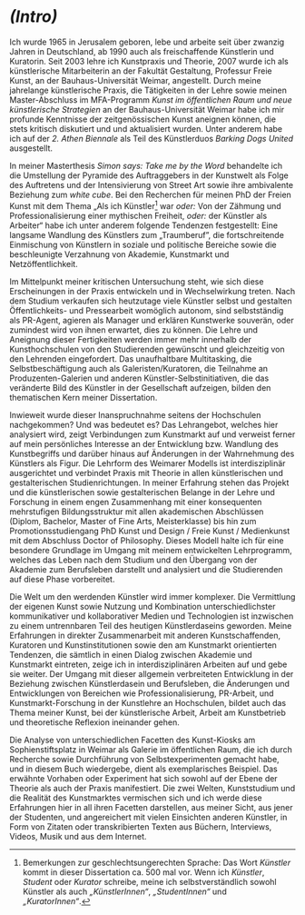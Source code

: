 # *(Intro)*



Ich wurde 1965 in Jerusalem geboren, lebe und arbeite seit über zwanzig Jahren in Deutschland, ab 1990 auch als freischaffende Künstlerin und Kuratorin. 
Seit 2003 lehre ich Kunstpraxis und Theorie, 2007 wurde ich als künstlerische Mitarbeiterin an der Fakultät Gestaltung, Professur Freie Kunst, 
an der Bauhaus-Universität Weimar, angestellt. Durch meine jahrelange künstlerische Praxis, die Tätigkeiten in der Lehre sowie meinen Master-Abschluss 
im MFA-Programm *Kunst im öffentlichen Raum und neue künstlerische Strategien* an der Bauhaus-Universität Weimar habe ich mir profunde Kenntnisse der 
zeitgenössischen Kunst aneignen können, die stets kritisch diskutiert und und aktualisiert wurden. Unter anderem habe ich auf der *2. Athen Biennale* als 
Teil des Künstlerduos *Barking Dogs United* ausgestellt. 

In meiner Masterthesis *Simon says: Take me by the Word* behandelte ich die Umstellung der Pyramide des Auftraggebers in der Kunstwelt als Folge des 
Auftretens und der Intensivierung von Street Art sowie ihre ambivalente Beziehung zum *white cube*. Bei den Recherchen für meinen PhD der Freien Kunst mit dem Thema 
„Als ich Künstler[^fn-geschlechtsprache] war *oder:* Von der Zähmung und Professionalisierung einer mythischen Freiheit, *oder:* der Künstler als Arbeiter“ habe ich unter anderem folgende Tendenzen 
festgestellt: Eine langsame Wandlung des Künstlers zum „Traumberuf”, die fortschreitende Einmischung von Künstlern in soziale und politische Bereiche sowie die 
beschleunigte Verzahnung von Akademie, Kunstmarkt und Netzöffentlichkeit. 

Im Mittelpunkt meiner kritischen Untersuchung steht, wie sich diese Erscheinungen in der Praxis entwickeln und in Wechselwirkung treten. Nach dem Studium verkaufen 
sich heutzutage viele Künstler selbst und gestalten Öffentlichkeits- und Pressearbeit womöglich autonom, sind selbstständig als PR-Agent, agieren als Manager 
und erklären Kunstwerke souverän, oder zumindest wird von ihnen erwartet, dies zu können. Die Lehre und Aneignung dieser Fertigkeiten werden immer mehr innerhalb 
der Kunsthochschulen von den Studierenden gewünscht und gleichzeitig von den Lehrenden eingefordert. Das unaufhaltbare Multitasking, die Selbstbeschäftigung auch 
als Galeristen/Kuratoren, die Teilnahme an Produzenten-Galerien und anderen Künstler-Selbstinitiativen, die das veränderte Bild des Künstler in der Gesellschaft 
aufzeigen, bilden den thematischen Kern meiner Dissertation. 

Inwieweit wurde dieser Inanspruchnahme seitens der Hochschulen nachgekommen? Und was bedeutet es? Das Lehrangebot, welches hier analysiert wird, 
zeigt Verbindungen zum Kunstmarkt auf und verweist ferner auf mein persönliches Interesse an der Entwicklung bzw. Wandlung des Kunstbegriffs und darüber hinaus 
auf Änderungen in der Wahrnehmung des Künstlers als Figur. Die Lehrform des Weimarer Modells ist interdisziplinär ausgerichtet 
und verbindet Praxis mit Theorie in allen künstlerischen und gestalterischen Studienrichtungen. In meiner Erfahrung 
stehen das Projekt und die künstlerischen sowie gestalterischen Belange in der Lehre und Forschung in einem engen Zusammenhang mit 
einer konsequenten mehrstufigen Bildungsstruktur mit allen akademischen Abschlüssen (Diplom, Bachelor, Master of Fine Arts, Meisterklasse) bis hin zum 
Promotionsstudiengang PhD Kunst und Design / Freie Kunst / Medienkunst mit dem Abschluss Doctor of Philosophy. Dieses Modell halte ich für 
eine besondere Grundlage im Umgang mit meinem entwickelten Lehrprogramm, welches das Leben nach dem Studium und den Übergang 
von der Akademie zum Berufsleben darstellt und analysiert und die Studierenden auf diese Phase vorbereitet. 

[^fn-geschlechtsprache]: Bemerkungen zur geschlechtsungerechten Sprache: Das Wort *Künstler* kommt in dieser Dissertation ca. 500 mal vor. Wenn ich *Künstler*, *Student* oder *Kurator* schreibe, meine ich selbstverständlich sowohl Künstler als auch *„KünstlerInnen“*, *„StudentInnen“* und *„KuratorInnen“*.

Die Welt um den werdenden Künstler wird immer komplexer. Die Vermittlung der eigenen Kunst sowie Nutzung und Kombination unterschiedlichster 
kommunikativer und kollaborativer Medien und Technologien ist inzwischen zu einem untrennbaren Teil des heutigen Künstlerdaseins geworden. Meine Erfahrungen 
in direkter Zusammenarbeit mit anderen Kunstschaffenden, Kuratoren und Kunstinstitutionen sowie den am Kunstmarkt orientierten Tendenzen, die sämtlich in 
einen Dialog zwischen Akademie und Kunstmarkt eintreten, zeige ich in interdisziplinären Arbeiten auf und gebe sie weiter. Der Umgang mit dieser allgemein 
verbreiteten Entwicklung in der Beziehung zwischen Künstlerdasein und Berufsleben, die Änderungen und Entwicklungen von Bereichen wie Professionalisierung, 
PR-Arbeit, und Kunstmarkt-Forschung in der Kunstlehre an Hochschulen, bildet auch das Thema meiner Kunst, bei der künstlerische Arbeit, Arbeit am Kunstbetrieb 
und theoretische Reflexion ineinander gehen.

Die Analyse von unterschiedlichen Facetten des Kunst-Kiosks am Sophienstiftsplatz in Weimar als Galerie im öffentlichen Raum, die ich durch Recherche sowie Durchführung von
Selbstexperimenten gemacht habe, und in diesem Buch wiedergebe, dient als exemplarisches Beispiel. Das erwähnte Vorhaben oder Experiment hat sich sowohl auf der Ebene der 
Theorie als auch der Praxis manifestiert. Die zwei Welten, Kunststudium und die Realität des Kunstmarktes vermischen sich und ich werde diese Erfahrungen hier in all ihren 
Facetten darstellen, aus meiner Sicht, aus jener der Studenten, und angereichert mit vielen Einsichten anderen Künstler, in Form von Zitaten oder transkribierten Texten aus 
Büchern, Interviews, Videos, Musik und aus dem Internet. 


